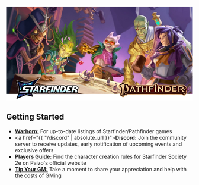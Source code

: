 
![Image](/assets/img/featured-starfinder-pathfinder.webp)

## Getting Started

- [**Warhorn:**](https://warhorn.net/events/tethyr-x-starfinder-pathfinder-2e) For up-to-date listings of Starfinder/Pathfinder games
- <a href="{{ "/discord" | absolute_url }}">**Discord:**</a> Join the community server to receive updates, early notification of upcoming events and exclusive offers
- [**Players Guide:**](https://downloads.paizo.com/OP-Files/SFS+Invasions+Edge+Players+Guide.pdf) Find the character creation rules for Starfinder Society 2e on Paizo's official website
- [**Tip Your GM:**](https://ko-fi.com/tethyr) Take a moment to share your appreciation and help with the costs of GMing